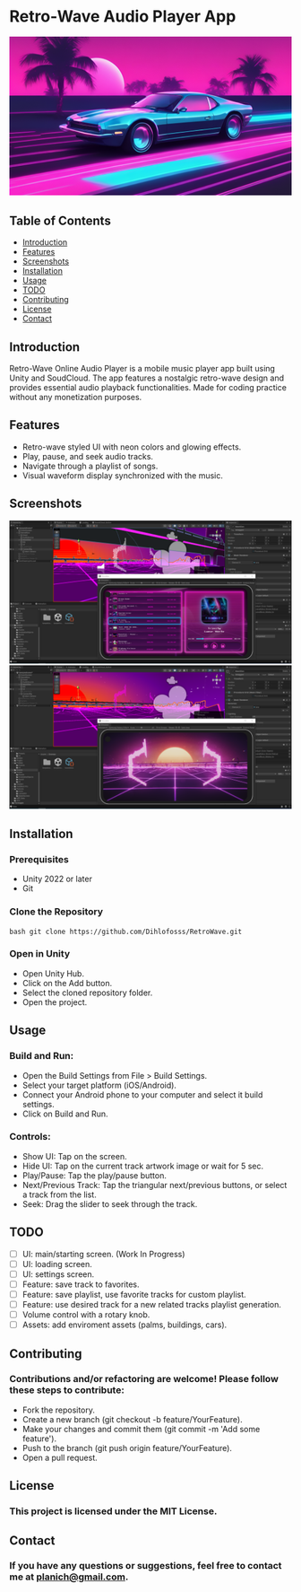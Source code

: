 # Retro-Wave Audio Player App

![Retro-Wave Audio Player](/ScreenShots/GitLogo.png)

## Table of Contents
- [Introduction](#introduction)
- [Features](#features)
- [Screenshots](#screenshots)
- [Installation](#installation)
- [Usage](#usage)
- [TODO](#todo)
- [Contributing](#contributing)
- [License](#license)
- [Contact](#contact)

## Introduction

Retro-Wave Online Audio Player is a mobile music player app built using Unity and SoudCloud. The app features a nostalgic retro-wave design and provides essential audio playback functionalities.
Made for coding practice without any monetization purposes.

## Features

- Retro-wave styled UI with neon colors and glowing effects.
- Play, pause, and seek audio tracks.
- Navigate through a playlist of songs.
- Visual waveform display synchronized with the music.

## Screenshots

![Playlist View](/ScreenShots/RWP_02.png)
![Playback Screen](/ScreenShots/RWP_01.png)

## Installation

### Prerequisites
- Unity 2022 or later
- Git

### Clone the Repository
```
bash git clone https://github.com/Dihlofosss/RetroWave.git
```

### Open in Unity

 - Open Unity Hub.
 - Click on the Add button.
 - Select the cloned repository folder.
 - Open the project.

## Usage

### Build and Run:
 - Open the Build Settings from File > Build Settings.
 - Select your target platform (iOS/Android).
 - Connect your Android phone to your computer and select it build settings.
 - Click on Build and Run.

### Controls:
 - Show UI: Tap on the screen.
 - Hide UI: Tap on the current track artwork image or wait for 5 sec.
 - Play/Pause: Tap the play/pause button.
 - Next/Previous Track: Tap the triangular next/previous buttons, or select a track from the list.
 - Seek: Drag the slider to seek through the track.

## TODO
- [ ] UI: main/starting screen. (Work In Progress)
- [ ] UI: loading screen.
- [ ] UI: settings screen.
- [ ] Feature: save track to favorites.
- [ ] Feature: save playlist, use favorite tracks for custom playlist.
- [ ] Feature: use desired track for a new related tracks playlist generation.
- [ ] Volume control with a rotary knob.
- [ ] Assets: add enviroment assets (palms, buildings, cars).

## Contributing

### Contributions and/or refactoring are welcome! Please follow these steps to contribute:

 - Fork the repository.
 - Create a new branch (git checkout -b feature/YourFeature).
 - Make your changes and commit them (git commit -m 'Add some feature').
 - Push to the branch (git push origin feature/YourFeature).
 - Open a pull request.

## License

### This project is licensed under the MIT License.

## Contact

### If you have any questions or suggestions, feel free to contact me at planich@gmail.com.
